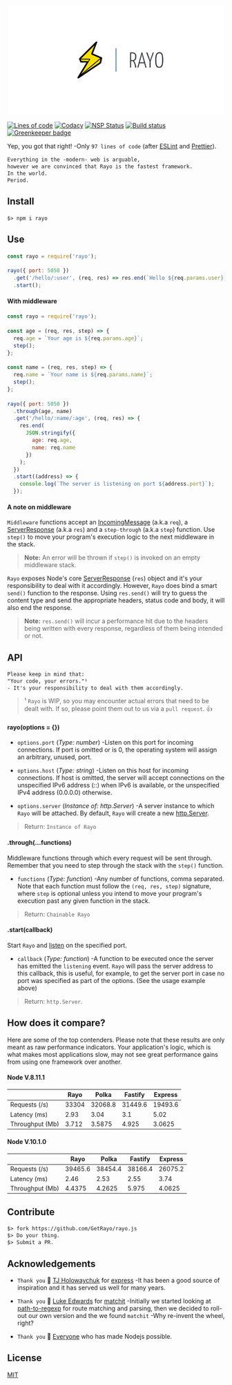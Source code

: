 <p align="center">
  <img src="https://raw.githubusercontent.com/GetRayo/Assets/master/Images/Cover.png" alt="Rayo" />
</p>

[![Lines of code](https://img.shields.io/badge/LOC-97-yellow.svg)](https://img.shields.io/badge/LOC-97-yellow.svg)
[![Codacy](https://api.codacy.com/project/badge/Grade/d392c578eaaa4860823b8e4f9dadda63)](https://www.codacy.com/app/aichholzer/rayo.js?utm_source=github.com&amp;utm_medium=referral&amp;utm_content=GetRayo/rayo.js&amp;utm_campaign=Badge_Grade)
[![NSP Status](https://nodesecurity.io/orgs/rayo/projects/b16aa9a6-c080-44e1-9c91-77609aa498be/badge)](https://nodesecurity.io/orgs/rayo/projects/b16aa9a6-c080-44e1-9c91-77609aa498be)
[![Build status](https://travis-ci.org/GetRayo/rayo.js.svg?branch=master)](https://travis-ci.org/GetRayo/rayo.js)
[![Greenkeeper badge](https://badges.greenkeeper.io/GetRayo/rayo.js.svg)](https://greenkeeper.io/)

Yep, you got that right! -Only `97 lines of code` (after [ESLint](https://github.com/eslint/eslint) and [Prettier](https://github.com/prettier/prettier)).

```
Everything in the -modern- web is arguable,
however we are convinced that Rayo is the fastest framework.
In the world.
Period.
```


## Install

```
$> npm i rayo
```


## Use

```js
const rayo = require('rayo');

rayo({ port: 5050 })
  .get('/hello/:user', (req, res) => res.end(`Hello ${req.params.user}`))
  .start();
```

#### With middleware

```js
const rayo = require('rayo');

const age = (req, res, step) => {
  req.age = `Your age is ${req.params.age}`;
  step();
};

const name = (req, res, step) => {
  req.name = `Your name is ${req.params.name}`;
  step();
};

rayo({ port: 5050 })
  .through(age, name)
  .get('/hello/:name/:age', (req, res) => {
    res.end(
      JSON.stringify({
        age: req.age,
        name: req.name
      })
    );
  })
  .start((address) => {
    console.log(`The server is listening on port ${address.port}`);
  });
```

#### A note on middleware

`Middleware` functions accept an [IncomingMessage](https://nodejs.org/api/http.html#http_class_http_incomingmessage) (a.k.a `req`), a [ServerResponse](https://nodejs.org/dist/latest-v9.x/docs/api/http.html#http_class_http_serverresponse) (a.k.a `res`) and a `step-through` (a.k.a `step`) function. Use `step()` to move your program's execution logic to the next middleware in the stack.

> **Note:** An error will be thrown if `step()` is invoked on an empty middleware stack.

`Rayo` exposes Node's core [ServerResponse](https://nodejs.org/dist/latest-v9.x/docs/api/http.html#http_class_http_serverresponse) (`res`) object and it's your responsibility to deal with it accordingly. However, `Rayo` does bind a smart `send()` function to the response. Using `res.send()` will try to guess the content type and send the appropriate headers, status code and body, it will also end the response.

> **Note:** `res.send()` will incur a performance hit due to the headers being written with every response, regardless of them being intended or not.


## API

```
Please keep in mind that:
"Your code, your errors."¹
- It's your responsibility to deal with them accordingly.
```

> ¹ `Rayo` is WIP, so you may encounter actual errors that need to be dealt with. If so, please point them out to us via a `pull request`. 👍

#### rayo(options = {})
* `options.port` (_Type: number_) -Listen on this port for incoming connections. If port is omitted or is 0, the operating system will assign an arbitrary, unused, port.

* `options.host` (_Type: string_) -Listen on this host for incoming connections. If host is omitted, the server will accept connections on the unspecified IPv6 address (::) when IPv6 is available, or the unspecified IPv4 address (0.0.0.0) otherwise.

* `options.server` (_Instance of: http.Server_) -A server instance to which `Rayo` will be attached. By default, `Rayo` will create a new [http.Server](https://nodejs.org/api/http.html#http_class_http_server).

> Return: `Instance of Rayo`

#### .through(...functions)
Middleware functions through which every request will be sent through. Remember that you need to step through the stack with the `step()` function.

* `functions` (_Type: function_) -Any number of functions, comma separated. Note that each function must follow the `(req, res, step)` signature, where `step` is optional unless you intend to move your program's execution past any given function in the stack.

> Return: `Chainable Rayo`

#### .start(callback)
Start `Rayo` and [listen](https://nodejs.org/dist/latest-v9.x/docs/api/http.html#http_server_listen) on the specified port.

* `callback` (_Type: function_) -A function to be executed once the server has emitted the `listening` event. `Rayo` will pass the server address to this callback, this is useful, for example, to get the server port in case no port was specified as part of the options. (See the usage example above)

> Return: `http.Server`.


## How does it compare?

Here are some of the top contenders. Please note that these results are only meant as raw performance indicators. Your application's logic, which is what makes most applications slow, may not see great performance gains from using one framework over another.

#### Node V.8.11.1
 &nbsp;         | Rayo  | Polka   | Fastify | Express
--------------- | ----- | ------- | ------- | -------
Requests (/s)   | 33304 | 32068.8 | 31449.6 | 19493.6
Latency (ms)    | 2.93  | 3.04    | 3.1     | 5.02
Throughput (Mb) | 3.712 | 3.5875  | 4.925   | 3.0625

#### Node V.10.1.0
 &nbsp;         | Rayo    | Polka   | Fastify | Express
--------------- | ------- | ------- | ------- | -------
Requests (/s)   | 39465.6 | 38454.4 | 38166.4 | 26075.2
Latency (ms)    | 2.46    | 2.53    | 2.55    | 3.74
Throughput (Mb) | 4.4375  | 4.2625  | 5.975   | 4.0625


## Contribute
```
$> fork https://github.com/GetRayo/rayo.js
$> Do your thing.
$> Submit a PR.
```


## Acknowledgements

- `Thank you` :clap: [TJ Holowaychuk](https://github.com/tj) for [express](https://github.com/expressjs/express) -It has been a good source of inspiration and it has served us well for many years.

- `Thank you` :clap: [Luke Edwards](http://github.com/lukeed/) for [matchit](https://github.com/lukeed/matchit) -Initially we started looking at [path-to-regexp](https://github.com/pillarjs/path-to-regexp) for route matching and parsing, then we decided to roll-out our own version and the we found `matchit` -Why re-invent the wheel, right?

- `Thank you` :clap: [Everyone](https://github.com/nodejs/node/graphs/contributors) who has made Nodejs possible.


## License

[MIT](https://github.com/GetRayo/rayo.js/blob/master/LICENSE)
